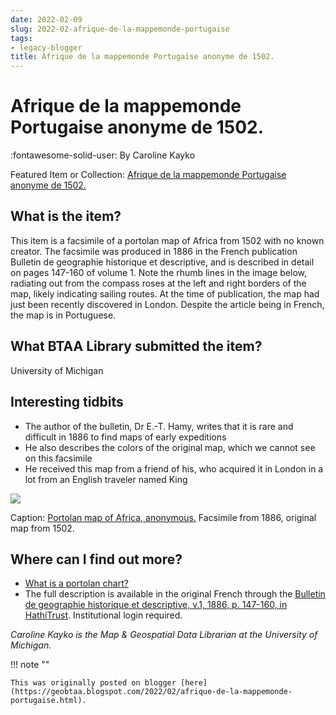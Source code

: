 ```yaml
---
date: 2022-02-09
slug: 2022-02-afrique-de-la-mappemonde-portugaise
tags:
- legacy-blogger
title: Afrique de la mappemonde Portugaise anonyme de 1502.
---
```


# Afrique de la mappemonde Portugaise anonyme de 1502.

:fontawesome-solid-user: By Caroline Kayko 

Featured Item or Collection: [Afrique de la mappemonde Portugaise anonyme de 1502.](https://geo.btaa.org/catalog/845fa2d2-807d-4636-8a71-19a6cc690ea0)

## What is the item? 

This item is a facsimile of a portolan map of Africa from 1502 with no known creator. The facsimile was produced in 1886 in the French publication Bulletin de geographie historique et descriptive, and is described in detail on pages 147-160 of volume 1. <!-- more --> Note the rhumb lines in the image below, radiating out from the compass roses at the left and right borders of the map, likely indicating sailing routes. At the time of publication, the map had just been recently discovered in London. Despite the article being in French, the map is in Portuguese. 

## What BTAA Library submitted the item? 

University of Michigan 

## Interesting tidbits

* The author of the bulletin, Dr E.-T. Hamy, writes that it is rare and difficult in 1886 to find maps of early expeditions
* He also describes the colors of the original map, which we cannot see on this facsimile
* He received this map from a friend of his, who acquired it in London in a lot from an English traveler named King 

![](https://lh5.googleusercontent.com/MC28uVd3LjRIJWR8lf-4rAQKVfsxZL7yb38abnF7ngprRqAKp8tQtD-R-oCivuEnFrxigK-qUL28S6JQy5Qu3vulqZOMvRmgM7bzFb_mwNOpll3iZQ67H8M3dHJWqZO3kVu471xM) 

Caption: [Portolan map of Africa, anonymous.](https://quod.lib.umich.edu/c/clark1ic/x-003281819/39015091193402) Facsimile from 1886, original map from 1502. 

## Where can I find out more?

* [What is a portolan chart?](http://gallery.lib.umn.edu/exhibits/show/portolan-charts/introduction-to-portolan-chart/what-is-a-portolan-chart-)
* The full description is available in the original French through the [Bulletin de geographie historique et descriptive, v.1, 1886, p. 147-160, in HathiTrust](https://babel.hathitrust.org/cgi/pt?id=uc1.$b551507&view=1up&seq=182). Institutional login required. 

*Caroline Kayko is the Map & Geospatial Data Librarian at the University of Michigan.*

!!! note ""

	This was originally posted on blogger [here](https://geobtaa.blogspot.com/2022/02/afrique-de-la-mappemonde-portugaise.html).

